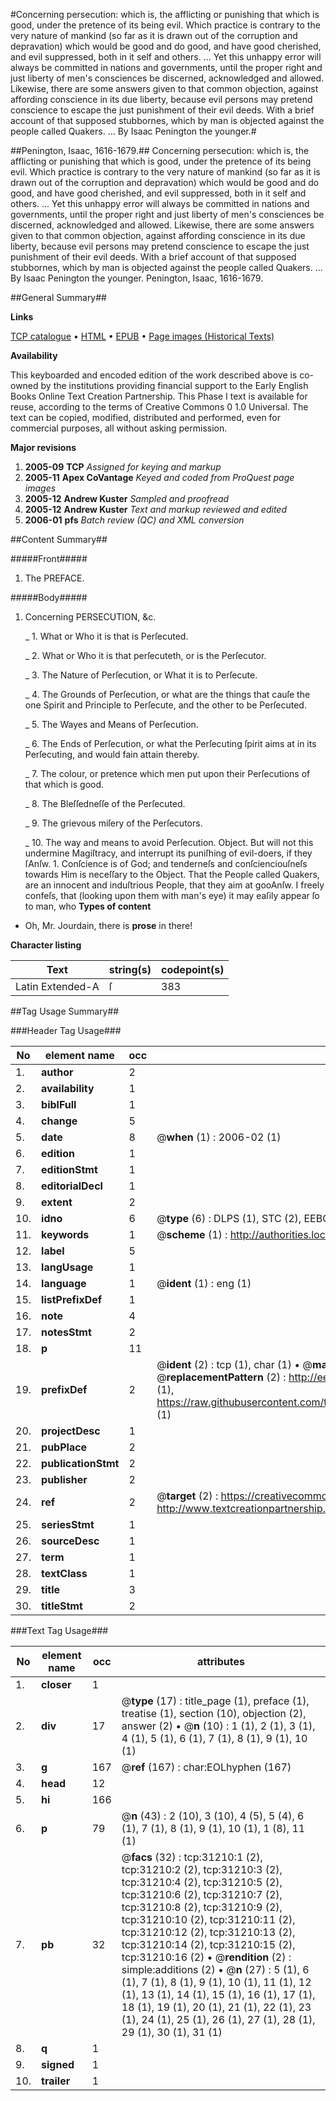 #Concerning persecution: which is, the afflicting or punishing that which is good, under the pretence of its being evil. Which practice is contrary to the very nature of mankind (so far as it is drawn out of the corruption and depravation) which would be good and do good, and have good cherished, and evil suppressed, both in it self and others. ... Yet this unhappy error will always be committed in nations and governments, until the proper right and just liberty of men's consciences be discerned, acknowledged and allowed. Likewise, there are some answers given to that common objection, against affording conscience in its due liberty, because evil persons may pretend conscience to escape the just punishment of their evil deeds. With a brief account of that supposed stubbornes, which by man is objected against the people called Quakers. ... By Isaac Penington the younger.#

##Penington, Isaac, 1616-1679.##
Concerning persecution: which is, the afflicting or punishing that which is good, under the pretence of its being evil. Which practice is contrary to the very nature of mankind (so far as it is drawn out of the corruption and depravation) which would be good and do good, and have good cherished, and evil suppressed, both in it self and others. ... Yet this unhappy error will always be committed in nations and governments, until the proper right and just liberty of men's consciences be discerned, acknowledged and allowed. Likewise, there are some answers given to that common objection, against affording conscience in its due liberty, because evil persons may pretend conscience to escape the just punishment of their evil deeds. With a brief account of that supposed stubbornes, which by man is objected against the people called Quakers. ... By Isaac Penington the younger.
Penington, Isaac, 1616-1679.

##General Summary##

**Links**

[TCP catalogue](http://www.ota.ox.ac.uk/tcp/)  • 
[HTML](http://tei.it.ox.ac.uk/tcp/Texts-HTML/free/A54/A54026.html)  • 
[EPUB](http://tei.it.ox.ac.uk/tcp/Texts-EPUB/free/A54/A54026.epub) • 
[Page images (Historical Texts)](https://data.historicaltexts.jisc.ac.uk/view?pubId=eebo-99826802e&pageId=eebo-99826802e-31210-1)

**Availability**

This keyboarded and encoded edition of the
	       work described above is co-owned by the institutions
	       providing financial support to the Early English Books
	       Online Text Creation Partnership. This Phase I text is
	       available for reuse, according to the terms of Creative
	       Commons 0 1.0 Universal. The text can be copied,
	       modified, distributed and performed, even for
	       commercial purposes, all without asking permission.

**Major revisions**

1. __2005-09__ __TCP__ *Assigned for keying and markup*
1. __2005-11__ __Apex CoVantage__ *Keyed and coded from ProQuest page images*
1. __2005-12__ __Andrew Kuster__ *Sampled and proofread*
1. __2005-12__ __Andrew Kuster__ *Text and markup reviewed and edited*
1. __2006-01__ __pfs__ *Batch review (QC) and XML conversion*

##Content Summary##

#####Front#####

1. The PREFACE.

#####Body#####

1. Concerning PERSECUTION, &c.

    _ 1. What or Who it is that is Perſecuted.

    _ 2. What or Who it is that perſecuteth, or is the Perſecutor.

    _ 3. The Nature of Perſecution, or What it is to Perſecute.

    _ 4. The Grounds of Perſecution, or what are the things that cauſe the one Spirit and Principle to Perſecute, and the other to be Perſecuted.

    _ 5. The Wayes and Means of Perſecution.

    _ 6. The Ends of Perſecution, or what the Perſecuting ſpirit aims at in its Perſecuting, and would fain attain thereby.

    _ 7. The colour, or pretence which men put upon their Perſecutions of that which is good.

    _ 8. The Bleſſedneſſe of the Perſecuted.

    _ 9. The grievous miſery of the Perſecutors.

    _ 10. The way and means to avoid Perſecution.
Object. But will not this undermine Magiſtracy, and interrupt its puniſhing of evil-doers, if they ſAnſw. 1. Conſcience is of God; and tenderneſs and conſcienciouſneſs towards Him is neceſſary to the Object. That the People called Quakers, are an innocent and induſtrious People, that they aim at gooAnſw. I freely confeſs, that (looking upon them with man's eye) it may eaſily appear ſo to man, who 
**Types of content**

  * Oh, Mr. Jourdain, there is **prose** in there!

**Character listing**


|Text|string(s)|codepoint(s)|
|---|---|---|
|Latin Extended-A|ſ|383|

##Tag Usage Summary##

###Header Tag Usage###

|No|element name|occ|attributes|
|---|---|---|---|
|1.|__author__|2||
|2.|__availability__|1||
|3.|__biblFull__|1||
|4.|__change__|5||
|5.|__date__|8| @__when__ (1) : 2006-02 (1)|
|6.|__edition__|1||
|7.|__editionStmt__|1||
|8.|__editorialDecl__|1||
|9.|__extent__|2||
|10.|__idno__|6| @__type__ (6) : DLPS (1), STC (2), EEBO-CITATION (1), PROQUEST (1), VID (1)|
|11.|__keywords__|1| @__scheme__ (1) : http://authorities.loc.gov/ (1)|
|12.|__label__|5||
|13.|__langUsage__|1||
|14.|__language__|1| @__ident__ (1) : eng (1)|
|15.|__listPrefixDef__|1||
|16.|__note__|4||
|17.|__notesStmt__|2||
|18.|__p__|11||
|19.|__prefixDef__|2| @__ident__ (2) : tcp (1), char (1)  •  @__matchPattern__ (2) : ([0-9\-]+):([0-9IVX]+) (1), (.+) (1)  •  @__replacementPattern__ (2) : http://eebo.chadwyck.com/downloadtiff?vid=$1&page=$2 (1), https://raw.githubusercontent.com/textcreationpartnership/Texts/master/tcpchars.xml#$1 (1)|
|20.|__projectDesc__|1||
|21.|__pubPlace__|2||
|22.|__publicationStmt__|2||
|23.|__publisher__|2||
|24.|__ref__|2| @__target__ (2) : https://creativecommons.org/publicdomain/zero/1.0/ (1), http://www.textcreationpartnership.org/docs/. (1)|
|25.|__seriesStmt__|1||
|26.|__sourceDesc__|1||
|27.|__term__|1||
|28.|__textClass__|1||
|29.|__title__|3||
|30.|__titleStmt__|2||


###Text Tag Usage###

|No|element name|occ|attributes|
|---|---|---|---|
|1.|__closer__|1||
|2.|__div__|17| @__type__ (17) : title_page (1), preface (1), treatise (1), section (10), objection (2), answer (2)  •  @__n__ (10) : 1 (1), 2 (1), 3 (1), 4 (1), 5 (1), 6 (1), 7 (1), 8 (1), 9 (1), 10 (1)|
|3.|__g__|167| @__ref__ (167) : char:EOLhyphen (167)|
|4.|__head__|12||
|5.|__hi__|166||
|6.|__p__|79| @__n__ (43) : 2 (10), 3 (10), 4 (5), 5 (4), 6 (1), 7 (1), 8 (1), 9 (1), 10 (1), 1 (8), 11 (1)|
|7.|__pb__|32| @__facs__ (32) : tcp:31210:1 (2), tcp:31210:2 (2), tcp:31210:3 (2), tcp:31210:4 (2), tcp:31210:5 (2), tcp:31210:6 (2), tcp:31210:7 (2), tcp:31210:8 (2), tcp:31210:9 (2), tcp:31210:10 (2), tcp:31210:11 (2), tcp:31210:12 (2), tcp:31210:13 (2), tcp:31210:14 (2), tcp:31210:15 (2), tcp:31210:16 (2)  •  @__rendition__ (2) : simple:additions (2)  •  @__n__ (27) : 5 (1), 6 (1), 7 (1), 8 (1), 9 (1), 10 (1), 11 (1), 12 (1), 13 (1), 14 (1), 15 (1), 16 (1), 17 (1), 18 (1), 19 (1), 20 (1), 21 (1), 22 (1), 23 (1), 24 (1), 25 (1), 26 (1), 27 (1), 28 (1), 29 (1), 30 (1), 31 (1)|
|8.|__q__|1||
|9.|__signed__|1||
|10.|__trailer__|1||

